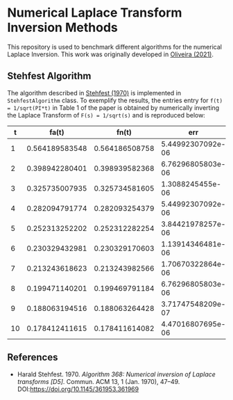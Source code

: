 # Numerical Laplace Transform Inversion Methods

This repository is used to benchmark different algorithms for the numerical Laplace Inversion. This work was originally developed in [Oliveira (2021)](https://spiral.imperial.ac.uk/).

## Stehfest Algorithm

The algorithm described in [Stehfest (1970)](https://doi.org/10.1145/361953.361969) is implemented in `StehfestAlgorithm` class. To exemplify the results, the entries entry for `f(t) = 1/sqrt(PI*t)` in Table 1 of the paper is obtained by numerically inverting the Laplace Transform of `F(s) = 1/sqrt(s)` and is reproduced below:

| t  | fa(t)          | fn(t)          | err               |
|----|----------------|----------------|-------------------|
| 1  | 0.564189583548 | 0.564186508758 | 5.44992307092e-06 |
| 2  | 0.398942280401 | 0.398939582368 | 6.76296805803e-06 |
| 3  | 0.325735007935 | 0.325734581605 | 1.3088245455e-06  |
| 4  | 0.282094791774 | 0.282093254379 | 5.44992307092e-06 |
| 5  | 0.252313252202 | 0.252312282254 | 3.84421978257e-06 |
| 6  | 0.230329432981 | 0.230329170603 | 1.13914346481e-06 |
| 7  | 0.213243618623 | 0.213243982566 | 1.70670322864e-06 |
| 8  | 0.199471140201 | 0.199469791184 | 6.76296805803e-06 |
| 9  | 0.188063194516 | 0.188063264428 | 3.71747548209e-07 |
| 10 | 0.178412411615 | 0.178411614082 | 4.47016807695e-06 |

## References

- Harald Stehfest. 1970. *Algorithm 368: Numerical inversion of Laplace transforms [D5]*. Commun. ACM 13, 1 (Jan. 1970), 47–49. DOI:https://doi.org/10.1145/361953.361969
